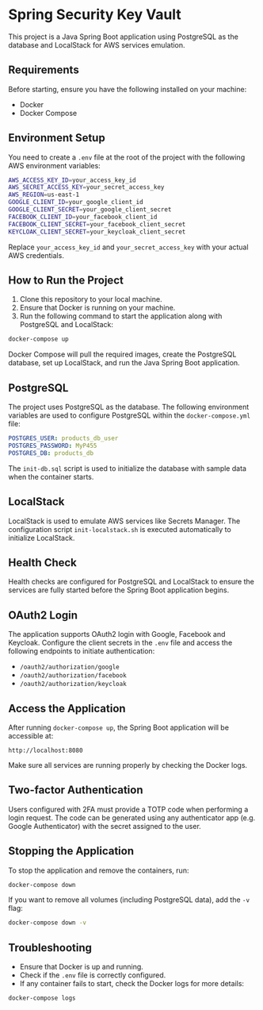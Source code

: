 
# Spring Security Key Vault

This project is a Java Spring Boot application using PostgreSQL as the database and LocalStack for AWS services emulation.

## Requirements

Before starting, ensure you have the following installed on your machine:

- Docker
- Docker Compose

## Environment Setup

You need to create a `.env` file at the root of the project with the following AWS environment variables:

```bash
AWS_ACCESS_KEY_ID=your_access_key_id
AWS_SECRET_ACCESS_KEY=your_secret_access_key
AWS_REGION=us-east-1
GOOGLE_CLIENT_ID=your_google_client_id
GOOGLE_CLIENT_SECRET=your_google_client_secret
FACEBOOK_CLIENT_ID=your_facebook_client_id
FACEBOOK_CLIENT_SECRET=your_facebook_client_secret
KEYCLOAK_CLIENT_SECRET=your_keycloak_client_secret
```

Replace `your_access_key_id` and `your_secret_access_key` with your actual AWS credentials.

## How to Run the Project

1. Clone this repository to your local machine.
2. Ensure that Docker is running on your machine.
3. Run the following command to start the application along with PostgreSQL and LocalStack:

```bash
docker-compose up
```

Docker Compose will pull the required images, create the PostgreSQL database, set up LocalStack, and run the Java Spring Boot application.

## PostgreSQL

The project uses PostgreSQL as the database. The following environment variables are used to configure PostgreSQL within the `docker-compose.yml` file:

```yaml
POSTGRES_USER: products_db_user
POSTGRES_PASSWORD: MyP455
POSTGRES_DB: products_db
```

The `init-db.sql` script is used to initialize the database with sample data when the container starts.

## LocalStack

LocalStack is used to emulate AWS services like Secrets Manager. The configuration script `init-localstack.sh` is executed automatically to initialize LocalStack.

## Health Check

Health checks are configured for PostgreSQL and LocalStack to ensure the services are fully started before the Spring Boot application begins.

## OAuth2 Login

The application supports OAuth2 login with Google, Facebook and Keycloak. Configure the client secrets in the `.env` file and access the following endpoints to initiate authentication:

- `/oauth2/authorization/google`
- `/oauth2/authorization/facebook`
- `/oauth2/authorization/keycloak`

## Access the Application

After running `docker-compose up`, the Spring Boot application will be accessible at:

```
http://localhost:8080
```

Make sure all services are running properly by checking the Docker logs.

## Two-factor Authentication

Users configured with 2FA must provide a TOTP code when performing a login request.
The code can be generated using any authenticator app (e.g. Google Authenticator)
with the secret assigned to the user.

## Stopping the Application

To stop the application and remove the containers, run:

```bash
docker-compose down
```

If you want to remove all volumes (including PostgreSQL data), add the `-v` flag:

```bash
docker-compose down -v
```

## Troubleshooting

- Ensure that Docker is up and running.
- Check if the `.env` file is correctly configured.
- If any container fails to start, check the Docker logs for more details:

```bash
docker-compose logs
```
